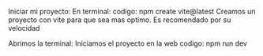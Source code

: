 Iniciar mi proyecto:
En terminal:
codigo: npm create vite@latest
Creamos un proyecto con vite para que sea mas optimo. Es recomendado por su velocidad

Abrimos la terminal: Iniciamos el proyecto en la web
codigo: npm run dev


